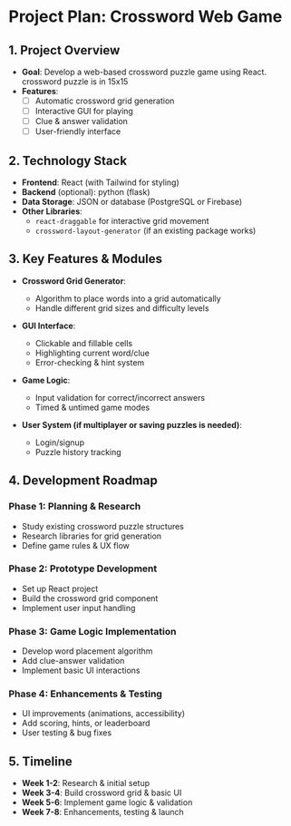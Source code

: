 # Project Plan: Crossword Web Game

## 1. Project Overview  
- **Goal**: Develop a web-based crossword puzzle game using React. crossword puzzle is in 15x15
- **Features**:  
  - [ ] Automatic crossword grid generation  
  - [ ] Interactive GUI for playing  
  - [ ] Clue & answer validation  
  - [ ] User-friendly interface  

## 2. Technology Stack  
- **Frontend**: React (with Tailwind for styling)  
- **Backend** (optional): python (flask)
- **Data Storage**: JSON or database (PostgreSQL or Firebase)  
- **Other Libraries**:  
  - `react-draggable` for interactive grid movement  
  - `crossword-layout-generator` (if an existing package works)  

## 3. Key Features & Modules  
- **Crossword Grid Generator**:  
  - Algorithm to place words into a grid automatically  
  - Handle different grid sizes and difficulty levels  

- **GUI Interface**:  
  - Clickable and fillable cells  
  - Highlighting current word/clue  
  - Error-checking & hint system  

- **Game Logic**:  
  - Input validation for correct/incorrect answers  
  - Timed & untimed game modes  

- **User System (if multiplayer or saving puzzles is needed)**:  
  - Login/signup  
  - Puzzle history tracking  

## 4. Development Roadmap  

### Phase 1: Planning & Research  
- Study existing crossword puzzle structures  
- Research libraries for grid generation  
- Define game rules & UX flow  

### Phase 2: Prototype Development  
- Set up React project  
- Build the crossword grid component  
- Implement user input handling  

### Phase 3: Game Logic Implementation  
- Develop word placement algorithm  
- Add clue-answer validation  
- Implement basic UI interactions  

### Phase 4: Enhancements & Testing  
- UI improvements (animations, accessibility)  
- Add scoring, hints, or leaderboard  
- User testing & bug fixes  

## 5. Timeline  
- **Week 1-2**: Research & initial setup  
- **Week 3-4**: Build crossword grid & basic UI  
- **Week 5-6**: Implement game logic & validation  
- **Week 7-8**: Enhancements, testing & launch
